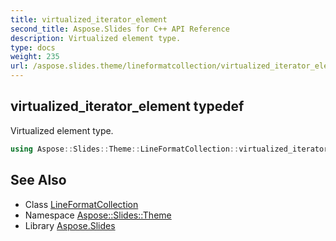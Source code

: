 ```yaml
---
title: virtualized_iterator_element
second_title: Aspose.Slides for C++ API Reference
description: Virtualized element type.
type: docs
weight: 235
url: /aspose.slides.theme/lineformatcollection/virtualized_iterator_element/
---
```

## virtualized_iterator_element typedef


Virtualized element type.

```cpp
using Aspose::Slides::Theme::LineFormatCollection::virtualized_iterator_element =  typename iterator_holder_type::virtualized_iterator_element
```

## See Also

* Class [LineFormatCollection](../)
* Namespace [Aspose::Slides::Theme](../../)
* Library [Aspose.Slides](../../../)